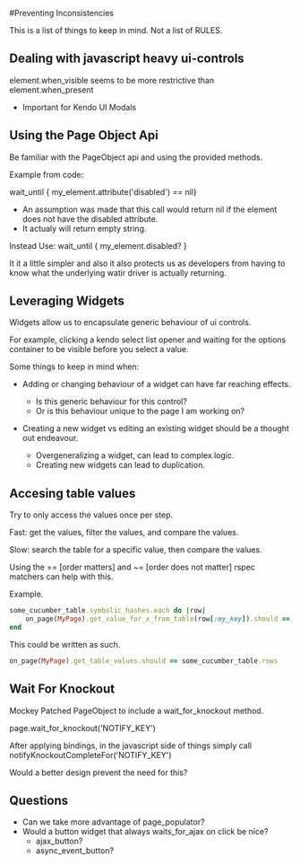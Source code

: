 #Preventing Inconsistencies

This is a list of things to keep in mind. Not a list of RULES. 

## Dealing with javascript heavy ui-controls

element.when_visible seems to be more restrictive than element.when_present

* Important for Kendo UI Modals

## Using the Page Object Api

Be familiar with the PageObject api and using the provided methods.

Example from code:

wait_until { my_element.attribute('disabled') == nil} 

* An assumption was made that this call would return nil if the element does not have the disabled attribute. 
* It actualy will return empty string. 

Instead Use:
wait_until { my_element.disabled? }

It it a little simpler and also it also protects us as developers from having to know what the underlying watir driver is actually returning. 

## Leveraging Widgets 

Widgets allow us to encapsulate generic behaviour of ui controls. 

For example, clicking a kendo select list opener and waiting for the options container to be visible before you select a value. 

Some things to keep in mind when:

* Adding or changing behaviour of a widget can have far reaching effects. 
	* Is this generic behaviour for this control?
	* Or is this behaviour unique to the page I am working on?

* Creating a new widget vs editing an existing widget should be a thought out endeavour. 
	* Overgeneralizing a widget, can lead to complex logic. 
	* Creating new widgets can lead to duplication. 

## Accesing table values

Try to only access the values once per step. 

Fast: get the values, filter the values, and compare the values. 

Slow: search the table for a specific value, then compare the values.

Using the == [order matters] and ~= [order does not matter] rspec matchers can help with this. 

Example. 

```ruby
some_cucumber_table.symbolic_hashes.each do |row|
	on_page(MyPage).get_value_for_x_from_table(row[:my_key]).should == row[:my_expected_value]
end
```

This could be written as such. 

```ruby
on_page(MyPage).get_table_values.should == some_cucumber_table.rows
```

## Wait For Knockout

Mockey Patched PageObject to include a wait_for_knockout method. 

page.wait_for_knockout('NOTIFY_KEY')

After applying bindings, in the javascript side of things simply call notifyKnockoutCompleteFor('NOTIFY_KEY')

Would a better design prevent the need for this?

## Questions

* Can we take more advantage of page_populator?
* Would a button widget that always waits_for_ajax on click be nice?
	* ajax_button?
	* async_event_button?
